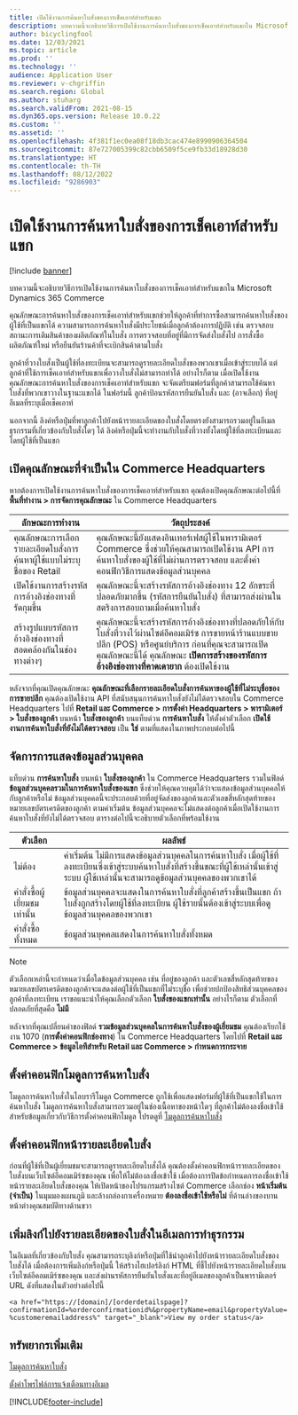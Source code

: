 ```yaml
---
title: เปิดใช้งานการค้นหาใบสั่งของการเช็คเอาท์สำหรับแขก
description: บทความนี้จะอธิบายวิธีการเปิดใช้งานการค้นหาใบสั่งของการเช็คเอาท์สำหรับแขกใน Microsoft Dynamics 365 Commerce
author: bicyclingfool
ms.date: 12/03/2021
ms.topic: article
ms.prod: ''
ms.technology: ''
audience: Application User
ms.reviewer: v-chgriffin
ms.search.region: Global
ms.author: stuharg
ms.search.validFrom: 2021-08-15
ms.dyn365.ops.version: Release 10.0.22
ms.custom: ''
ms.assetid: ''
ms.openlocfilehash: 4f381f1ec0ea08f18db3cac474e8990906364504
ms.sourcegitcommit: 87e727005399c82cbb6509f5ce9fb33d18928d30
ms.translationtype: HT
ms.contentlocale: th-TH
ms.lasthandoff: 08/12/2022
ms.locfileid: "9286903"
---
```

# <a name="enable-order-lookup-for-guest-checkouts"></a>เปิดใช้งานการค้นหาใบสั่งของการเช็คเอาท์สำหรับแขก

[!include [banner](includes/banner.md)]

บทความนี้จะอธิบายวิธีการเปิดใช้งานการค้นหาใบสั่งของการเช็คเอาท์สำหรับแขกใน Microsoft Dynamics 365 Commerce

คุณลักษณะการค้นหาใบสั่งของการเช็คเอาท์สำหรับแขกช่วยให้ลูกค้าที่ทำการซื้อสามารถค้นหาใบสั่งของผู้ใช้ที่เป็นแขกได้ ความสามารถการค้นหาใบสั่งมีประโยชน์เมื่อลูกค้าต้องการปฏิบัติ เช่น ตรวจสอบสถานะการเติมสินค้าของผลิตภัณฑ์ในใบสั่ง การตรวจสอบที่อยู่ที่มีการจัดส่งใบสั่งไป การสั่งซื้อผลิตภัณฑ์ใหม่ หรือยืนยันร้านค้าที่จะเบิกสินค้าตามใบสั่ง

ลูกค้าที่วางใบสั่งเป็นผู้ใช้ที่ลงทะเบียนจะสามารถดูรายละเอียดใบสั่งของพวกเขาเมื่อเข้าสู่ระบบได้ แต่ลูกค้าที่ใช้การเช็คเอาท์สำหรับแขกเพื่อวางใบสั่งไม่สามารถทำได้ อย่างไรก็ตาม เมื่อเปิดใช้งานคุณลักษณะการค้นหาใบสั่งของการเช็คเอาท์สำหรับแขก จะจัดเตรียมฟอร์มที่ลูกค้าสามารถใช้ค้นหาใบสั่งที่พวกเขาวางในฐานะแขกได้ ในฟอร์มนี้ ลูกค้าป้อนรหัสการยืนยันใบสั่ง และ (อาจเลือก) ที่อยู่อีเมลที่ระบุเมื่อเช็คเอาท์

นอกจากนี้ ลิงค์หรือปุ่มที่พาลูกค้าไปยังหน้ารายละเอียดของใบสั่งโดยตรงยังสามารถรวมอยู่ในอีเมลธุรกรรมที่เกี่ยวข้องกับใบสั่งใดๆ ได้ ลิงค์หรือปุ่มนี้จะทำงานกับใบสั่งที่วางทั้งโดยผู้ใช้ที่ลงทะเบียนและโดยผู้ใช้ที่เป็นแขก

## <a name="turn-on-necessary-features-in-commerce-headquarters"></a>เปิดคุณลักษณะที่จําเป็นใน Commerce Headquarters

หากต้องการเปิดใช้งานการค้นหาใบสั่งของการเช็คเอาท์สำหรับแขก คุณต้องเปิดคุณลักษณะต่อไปนี้ที่ **พื้นที่ทำงาน \> การจัดการคุณลักษณะ** ใน Commerce Headquarters

| ลักษณะการทำงาน | วัตถุประสงค์ |
|---------|---------|
| คุณลักษณะการเลือกรายละเอียดใบสั่งการค้นหาผู้ใช้แบบไม่ระบุชื่อของ Retail | คุณลักษณะนี้ยังแสดงอินเทอร์เฟสผู้ใช้ในพารามิเตอร์ Commerce ซึ่งช่วยให้คุณสามารถเปิดใช้งาน API การค้นหาใบสั่งของผู้ใช้ที่ไม่ผ่านการตรวจสอบ และตั้งค่าคอนฟิกวิธีการแสดงข้อมูลส่วนบุคคล |
| เปิดใช้งานการสร้างรหัสการอ้างอิงช่องทางที่รัดกุมขึ้น | คุณลักษณะนี้จะสร้างรหัสการอ้างอิงช่องทาง 12 อักขระที่ปลอดภัยมากขึ้น (รหัสการยืนยันใบสั่ง) ที่สามารถส่งผ่านในสตริงการสอบถามเมื่อค้นหาใบสั่ง |
| สร้างรูปแบบรหัสการอ้างอิงช่องทางที่สอดคล้องกันในช่องทางต่างๆ | คุณลักษณะนี้จะสร้างรหัสการอ้างอิงช่องทางที่ปลอดภัยให้กับใบสั่งที่วางไว้ผ่านไซต์อีคอมเมิร์ซ การขายหน้าร้านแบบขายปลีก (POS) หรือศูนย์บริการ ก่อนที่คุณจะสามารถเปิดคุณลักษณะนี้ได้ คุณลักษณะ **เปิดการสร้างของรหัสการอ้างอิงช่องทางที่คาดเดายาก** ต้องเปิดใช้งาน |

หลังจากที่คุณเปิดคุณลักษณะ **คุณลักษณะที่เลือกรายละเอียดใบสั่งการค้นหาของผู้ใช้ที่ไม่ระบุชื่อของการขายปลีก** คุณต้องเปิดใช้งาน API ที่สนับสนุนการค้นหาใบสั่งยังไม่ได้ตรวจสอบใน Commerce Headquarters ไปที่ **Retail และ Commerce \> การตั้งค่า Headquarters \> พารามิเตอร์ \> ใบสั่งของลูกค้า** บนหน้า **ใบสั่งของลูกค้า** บนแท็บด่วน **การค้นหาใบสั่ง** ให้ตั้งค่าตัวเลือก **เปิดใช้งานการค้นหาใบสั่งที่ยังไม่ได้ตรวจสอบ** เป็น **ใช่** ตามที่แสดงในภาพประกอบต่อไปนี้

## <a name="manage-the-display-of-personal-data"></a>จัดการการแสดงข้อมูลส่วนบุคคล

แท็บด่วน **การค้นหาใบสั่ง** บนหน้า **ใบสั่งของลูกค้า** ใน Commerce Headquarters รวมในฟิลด์ **ข้อมูลส่วนบุคคลรวมในการค้นหาใบสั่งของแขก** ซึ่งช่วยให้คุณควบคุมได้ว่าจะแสดงข้อมูลส่วนบุคคลให้กับลูกค้าหรือไม่ ข้อมูลส่วนบุคคลนี้จะประกอบด้วยที่อยู่จัดส่งของลูกค้าและตัวเลขสี่หลักสุดท้ายของหมายเลขบัตรเครดิตของลูกค้า ตามค่าเริ่มต้น ข้อมูลส่วนบุคคลจะไม่แสดงต่อลูกค้าเมื่อเปิดใช้งานการค้นหาใบสั่งที่ยังไม่ได้ตรวจสอบ ตารางต่อไปนี้จะอธิบายตัวเลือกที่พร้อมใช้งาน

| ตัวเลือก | ผลลัพธ์ |
|--------|--------|
| ไม่ต้อง | ค่าเริ่มต้น ไม่มีการแสดงข้อมูลส่วนบุคคลในการค้นหาใบสั่ง เมื่อผู้ใช้ที่ลงทะเบียนซึ่งเข้าสู่ระบบค้นหาใบสั่งที่สร้างขึ้นขณะที่ผู้ใช้เหล่านั้นเข้าสู่ระบบ ผู้ใช้เหล่านั้นจะสามารถดูข้อมูลส่วนบุคคลของพวกเขาได้ |
| คำสั่งซื้อผู้เยี่ยมชมเท่านั้น | ข้อมูลส่วนบุคคลจะแสดงในการค้นหาใบสั่งที่ลูกค้าสร้างขึ้นเป็นแขก ถ้าใบสั่งถูกสร้างโดยผู้ใช้ที่ลงทะเบียน ผู้ใช้รายนั้นต้องเข้าสู่ระบบเพื่อดูข้อมูลส่วนบุคคลของพวกเขา |
| คำสั่งซื้อทั้งหมด | ข้อมูลส่วนบุคคลแสดงในการค้นหาใบสั่งทั้งหมด |

> [!NOTE]
> ตัวเลือกเหล่านี้จะกำหนดว่าเมื่อใดข้อมูลส่วนบุคคล เช่น ที่อยู่ของลูกค้า และตัวเลขสี่หลักสุดท้ายของหมายเลขบัตรเครดิตของลูกค้าจะแสดงต่อผู้ใช้ที่เป็นแขกที่ไม่ระบุชื่อ เพื่อช่วยปกป้องสิทธิส่วนบุคคลของลูกค้าที่ลงทะเบียน เราขอแนะนำให้คุณเลือกตัวเลือก **ใบสั่งของแขกเท่านั้น** อย่างไรก็ตาม ตัวเลือกที่ปลอดภัยที่สุดคือ **ไม่มี**

หลังจากที่คุณเปลี่ยนค่าของฟิลด์ **รวมข้อมูลส่วนบุคคลในการค้นหาใบสั่งของผู้เยี่ยมชม** คุณต้องเรียกใช้งาน 1070 (**การตั้งค่าคอนฟิกช่องทาง**) ใน Commerce Headquarters โดยไปที่ **Retail และ Commerce \> ข้อมูลไอทีสำหรับ Retail และ Commerce \> กำหนดการกระจาย**

## <a name="configure-the-order-lookup-module"></a>ตั้งค่าคอนฟิกโมดูลการค้นหาใบสั่ง

โมดูลการค้นหาใบสั่งในไลบรารีโมดูล Commerce ถูกใช้เพื่อแสดงฟอร์มที่ผู้ใช้ที่เป็นแขกใช้ในการค้นหาใบสั่ง โมดูลการค้นหาใบสั่งสามารถรวมอยู่ในช่องเนื้อหาของหน้าใดๆ ที่ลูกค้าไม่ต้องลงชื่อเข้าใช้ สำหรับข้อมูลเกี่ยวกับวิธีการตั้งค่าคอนฟิกโมดูล โปรดดูที่ [โมดูลการค้นหาใบสั่ง](order-lookup-module.md)

## <a name="configure-the-order-details-page"></a>ตั้งค่าคอนฟิกหน้ารายละเอียดใบสั่ง

ก่อนที่ผู้ใช้ที่เป็นผู้เยี่ยมชมจะสามารถดูรายละเอียดใบสั่งได้ คุณต้องตั้งค่าคอนฟิกหน้ารายละเอียดของใบสั่งบนเว็บไซต์อีคอมเมิร์ซของคุณ เพื่อให้ไม่ต้องลงชื่อเข้าใช้ เมื่อต้องการปิดข้อกำหนดการลงชื่อเข้าใช้หน้ารายละเอียดใบสั่งของคุณ ให้เปิดหน้าของโปรแกรมสร้างไซต์ Commerce เลือกช่อง **หน้าเริ่มต้น (จำเป็น)** ในมุมมองแผนภูมิ และล้างกล่องกาเครื่องหมาย **ต้องลงชื่อเข้าใช้หรือไม่** ที่ด้านล่างของบานหน้าต่างคุณสมบัติทางด้านขวา

## <a name="add-a-link-to-order-details-in-transactional-emails"></a>เพิ่มลิงก์ไปยังรายละเอียดของใบสั่งในอีเมลการทำธุรกรรม

ในอีเมลที่เกี่ยวข้องกับใบสั่ง คุณสามารถระบุลิงก์หรือปุ่มที่ใช้นำลูกค้าไปยังหน้ารายละเอียดใบสั่งของใบสั่งได้ เมื่อต้องการเพิ่มลิงก์หรือปุ่มนี้ ให้สร้างไฮเปอร์ลิงก์ HTML ที่ชี้ไปยังหน้ารายละเอียดใบสั่งบนเว็บไซต์อีคอมเมิร์ซของคุณ และส่งผ่านรหัสการยืนยันใบสั่งและที่อยู่อีเมลของลูกค้าเป็นพารามิเตอร์ URL ดังที่แสดงในตัวอย่างต่อไปนี้

`<a href="https://[domain]/[orderdetailspage]?confirmationId=%orderconfirmationid%&propertyName=email&propertyValue=%customeremailaddress%" target="_blank">View my order status</a>`

## <a name="additional-resources"></a>ทรัพยากรเพิ่มเติม

[โมดูลการค้นหาใบสั่ง](order-lookup-module.md)

[ตั้งค่าโพรไฟล์การแจ้งเตือนทางอีเมล](email-notification-profiles.md)

[!INCLUDE[footer-include](../includes/footer-banner.md)]

